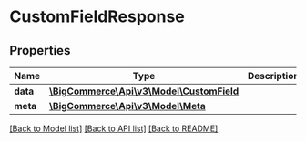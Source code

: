 # CustomFieldResponse

## Properties
Name | Type | Description | Notes
------------ | ------------- | ------------- | -------------
**data** | [**\BigCommerce\Api\v3\Model\CustomField**](CustomField.md) |  | [optional] 
**meta** | [**\BigCommerce\Api\v3\Model\Meta**](Meta.md) |  | [optional] 

[[Back to Model list]](../README.md#documentation-for-models) [[Back to API list]](../README.md#documentation-for-api-endpoints) [[Back to README]](../README.md)


